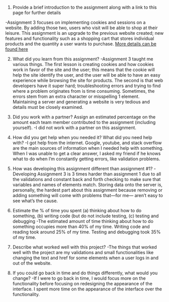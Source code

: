 1. Provide a brief introduction to the assignment along with a link to this page for further details<br>

-Assignment 3 focuses on implementing cookies and sessions on a website. By adding those two, users who visit will be able to shop at their leisure. This assignment is an upgrade to the previous website created; new features and functionality such as a shopping cart that stores individual products and the quantity a user wants to purchase.
<a href=”https://dport96.github.io/ITM352/morea/180.Assignment3/experience-Assignment3.html”>More details can be found here</a> 

2. What did you learn from this assignment?
-Assignment 3 taught me various things. The first lesson is creating cookies and how cookies work in favor of the site and the user; this means that the cookie will help the site identify the user, and the user will be able to have an easy experience while browsing the site for products. The second is that web developers have it super hard; troubleshooting errors and trying to find where a problem originates from is time consuming. Sometimes, the errors stem from an extra character or misspelling 1 element. Maintaining a server and generating a website is very tedious and details must be closely examined.

3. Did you work with a partner? Assign an estimated percentage on the amount each team member contributed to the assignment (including yourself).
-I did not work with a partner on this assignment.

4. How did you get help when you needed it? What did you need help with?
-I got help from the internet. Google, youtube, and stack overflow are the main sources of information when I needed help with something. When I was unable to get a clear answer, I asked my friend if he knows what to do when I’m constantly getting errors, like validation problems.

5. How was developing this assignment different than assignment #1?
-Developing Assignment 3 is 3 times harder than assignment 1 due  to all the validations and constant back and forth checking to make sure that variables and names of elements match. Storing data onto the server is, personally, the hardest part about this assignment because removing or adding something will come with problems that—for me— aren’t easy to see what’s the cause. 

6. Estimate the % of time you spent (a) thinking about how to do something, (b) writing code (but do not include testing, (c) testing and debugging
-The estimated amount of time thinking about how to do something occupies more than 40% of my time. Writing code and reading took around 25% of my time. Testing and debugging took 35% of my time.

7. Describe what worked well with this project?
-The things that worked well with the project are my validations and small functionalities like changing the text and href for some elements when a user logs in and out of the website. 

8. If you could go back in time and do things differently, what would you change?
-If I were to go back in time, I would focus more on the functionality before focusing on redesigning the appearance of the interface. I spent more time on the appearance of the interface over the functionality.
